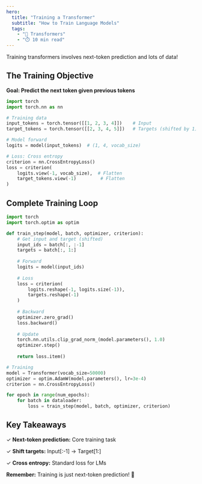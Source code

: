```yaml
---
hero:
  title: "Training a Transformer"
  subtitle: "How to Train Language Models"
  tags:
    - "🤖 Transformers"
    - "⏱️ 10 min read"
---
```


Training transformers involves next-token prediction and lots of data!

## The Training Objective

**Goal: Predict the next token given previous tokens**

```python
import torch
import torch.nn as nn

# Training data
input_tokens = torch.tensor([[1, 2, 3, 4]])    # Input
target_tokens = torch.tensor([[2, 3, 4, 5]])   # Targets (shifted by 1)

# Model forward
logits = model(input_tokens)  # (1, 4, vocab_size)

# Loss: Cross entropy
criterion = nn.CrossEntropyLoss()
loss = criterion(
    logits.view(-1, vocab_size),  # Flatten
    target_tokens.view(-1)         # Flatten
)
```

## Complete Training Loop

```python
import torch
import torch.optim as optim

def train_step(model, batch, optimizer, criterion):
    # Get input and target (shifted)
    input_ids = batch[:, :-1]
    targets = batch[:, 1:]
    
    # Forward
    logits = model(input_ids)
    
    # Loss
    loss = criterion(
        logits.reshape(-1, logits.size(-1)),
        targets.reshape(-1)
    )
    
    # Backward
    optimizer.zero_grad()
    loss.backward()
    
    # Update
    torch.nn.utils.clip_grad_norm_(model.parameters(), 1.0)
    optimizer.step()
    
    return loss.item()

# Training
model = Transformer(vocab_size=50000)
optimizer = optim.AdamW(model.parameters(), lr=3e-4)
criterion = nn.CrossEntropyLoss()

for epoch in range(num_epochs):
    for batch in dataloader:
        loss = train_step(model, batch, optimizer, criterion)
```

## Key Takeaways

✓ **Next-token prediction:** Core training task

✓ **Shift targets:** Input[:-1] → Target[1:]

✓ **Cross entropy:** Standard loss for LMs

**Remember:** Training is just next-token prediction! 🎉
